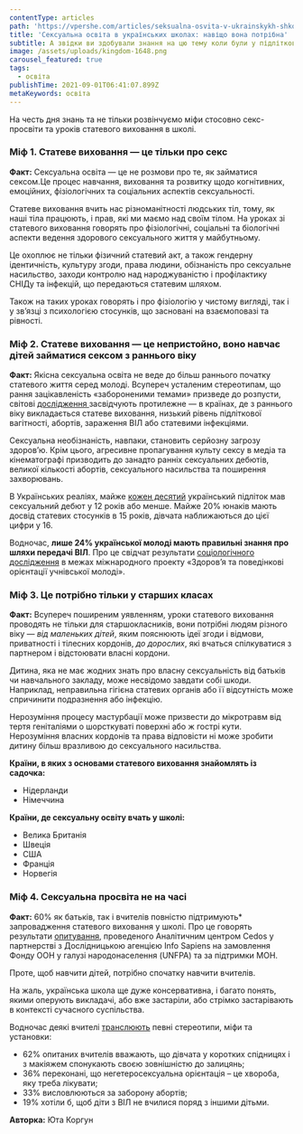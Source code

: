```yaml
---
contentType: articles
path: 'https://vpershe.com/articles/seksualna-osvita-v-ukrainskykh-shkolakh'
title: 'Сексуальна освіта в українських школах: навіщо вона потрібна'
subtitle: А звідки ви здобували знання на цю тему коли були у підлітковому віці?
image: /assets/uploads/kingdom-1648.png
carousel_featured: true
tags:
  - освіта
publishTime: 2021-09-01T06:41:07.899Z
metaKeywords: освіта
---
```

На честь дня знань та не тільки розвінчуємо міфи стосовно секс-просвіти та уроків статевого виховання в школі.



### Міф 1. Статеве виховання — це тільки про секс



**Факт:** Сексуальна освіта — це не розмови про те, як займатися сексом.Це процес навчання, виховання та розвитку щодо когнітивних, емоційних, фізіологічних та соціальних аспектів сексуальності.

Статеве виховання вчить нас різноманітності людських тіл, тому, як наші тіла працюють, і прав, які ми маємо над своїм тілом. На уроках зі статевого виховання говорять про фізіологічні, соціальні та біологічні аспекти ведення здорового сексуального життя у майбутньому.

Це охоплює не тільки фізичний статевий акт, а також гендерну ідентичність, культуру згоди, права людини, обізнаність про сексуальне насильство, заходи контролю над народжуваністю і профілактику СНІДу та інфекцій, що передаються статевим шляхом.

Також на таких уроках говорять і про фізіологію у чистому вигляді, так і у зв’язці з психологією стосунків, що засновані на взаємоповазі та рівності.



### Міф 2. Статеве виховання — це непристойно, воно навчає дітей займатися сексом з раннього віку



**Факт:** Якісна сексуальна освіта не веде до більш раннього початку статевого життя серед молоді. Всупереч усталеним стереотипам, що рання зацікавленість «забороненими темами» призведе до розпусти, світові [дослідження ](<https://www.ncbi.nlm.nih.gov/pmc/articles/PMC6406865/>)засвідчують протилежне — в країнах, де з раннього віку викладається статеве виховання, низький рівень підліткової вагітності, абортів, зараження ВІЛ або статевими інфекціями.

Сексуальна необізнаність, навпаки, становить серйозну загрозу здоров’ю. Крім цього, агресивне пропагування культу сексу в медіа та кінематографі призводить до занадто ранніх сексуальних дебютів, великої кількості абортів, сексуального насильства та поширення захворювань.

В Українських реаліях, майже [кожен десятий](http://www.uisr.org.ua/img/upload/files/HBSC_2018_web.pdf) український підліток мав сексуальний дебют у 12 років або менше. Майже 20% юнаків мають досвід статевих стосунків в 15 років, дівчата наближаються до цієї цифри у 16. 

Водночас, **лише 24% української молоді мають правильні знання про шляхи передачі ВІЛ**. Про це свідчат результати [соціологічного дослідження](http://www.uisr.org.ua/img/upload/files/HBSC_2018_web.pdf) в межах міжнародного проекту «Здоров’я та поведінкові орієнтації учнівської молоді».



### Міф 3. Це потрібно тільки у старших класах



**Факт:** Всупереч поширеним уявленням, уроки статевого виховання проводять не тільки для старшокласників, вони потрібні людям різного віку — *від маленьких дітей*, яким пояснюють ідеї згоди і відмови, приватності і тілесних кордонів, *до дорослих*, які вчаться спілкуватися з партнером і відстоювати власні кордони.

Дитина, яка не має жодних знать про власну сексуальність від батьків чи навчального закладу, може несвідомо завдати собі шкоди. Наприклад, неправильна гігієна статевих органів або її відсутність може спричинити подразнення або інфекцію. 

Нерозуміння процесу мастурбації може призвести до мікротравм від тертя геніталіями о шорсткуваті поверхні або ж гострі кути. Нерозуміння власних кордонів та права відповісти ні може зробити дитину більш вразливою до сексуального насильства.

**Країни, в яких з основами статевого виховання знайомлять із садочка:**

* Нідерланди
* Німеччина

**Країни, де сексуальну освіту вчать у школі:**

* Велика Британія
* Швеція
* США
* Франція
* Норвегія

### Міф 4. Сексуальна просвіта не на часі

**Факт:** 60% як батьків, так і вчителів повністю підтримують* запровадження статевого виховання у школі. Про це говорять результати [опитування](https://ukraine.unfpa.org/uk/SCEResearch), проведеного Аналітичним центром Cedos у партнерстві з Дослідницькою агенцією Info Sapiens на замовлення Фонду ООН у галузі народонаселення (UNFPA) та за підтримки МОН.

Проте, щоб навчити дітей, потрібно спочатку навчити вчителів. 

На жаль, українська школа ще дуже консервативна, і багато понять, якими оперують викладачі, або вже застаріли, або стрімко застарівають в контексті сучасного суспільства.

Водночас деякі вчителі [транслюють](https://ukraine.unfpa.org/uk/SCEResearch) певні стереотипи, міфи та установки:

* 62% опитаних вчителів вважають, що дівчата у коротких спідницях і з макіяжем спонукають своєю зовнішністю до залицянь;
* 36% переконані, що негетеросексуальна орієнтація – це хвороба, яку треба лікувати;
* 33% висловлюються за заборону абортів;
* 19% хотіли б, щоб діти з ВІЛ не вчилися поряд з іншими дітьми.

<!--EndFragment-->

**Авторка:** Юта Коргун
